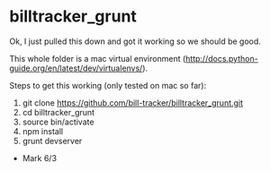 # billtracker_grunt

Ok, I just pulled this down and got it working so we should be good.

This whole folder is a mac virtual environment (http://docs.python-guide.org/en/latest/dev/virtualenvs/).

Steps to get this working (only tested on mac so far):
1) git clone https://github.com/bill-tracker/billtracker_grunt.git
2) cd billtracker_grunt
3) source bin/activate
4) npm install
5) grunt devserver

- Mark 6/3
